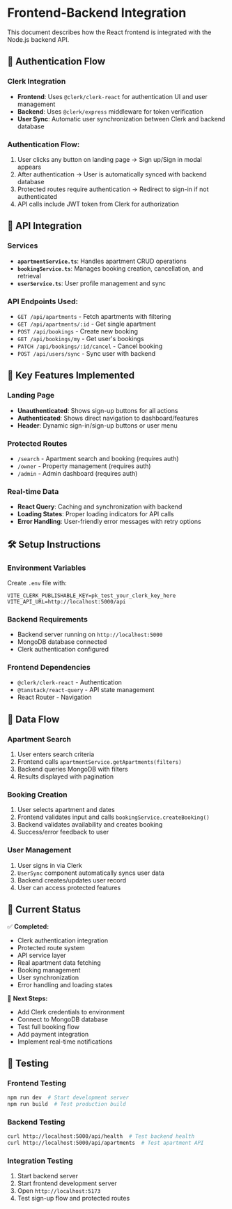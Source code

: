 # Frontend-Backend Integration

This document describes how the React frontend is integrated with the Node.js backend API.

## 🔐 Authentication Flow

### Clerk Integration
- **Frontend**: Uses `@clerk/clerk-react` for authentication UI and user management
- **Backend**: Uses `@clerk/express` middleware for token verification
- **User Sync**: Automatic user synchronization between Clerk and backend database

### Authentication Flow:
1. User clicks any button on landing page → Sign up/Sign in modal appears
2. After authentication → User is automatically synced with backend database
3. Protected routes require authentication → Redirect to sign-in if not authenticated
4. API calls include JWT token from Clerk for authorization

## 🔌 API Integration

### Services
- **`apartmentService.ts`**: Handles apartment CRUD operations
- **`bookingService.ts`**: Manages booking creation, cancellation, and retrieval
- **`userService.ts`**: User profile management and sync

### API Endpoints Used:
- `GET /api/apartments` - Fetch apartments with filtering
- `GET /api/apartments/:id` - Get single apartment
- `POST /api/bookings` - Create new booking
- `GET /api/bookings/my` - Get user's bookings
- `PATCH /api/bookings/:id/cancel` - Cancel booking
- `POST /api/users/sync` - Sync user with backend

## 🎯 Key Features Implemented

### Landing Page
- **Unauthenticated**: Shows sign-up buttons for all actions
- **Authenticated**: Shows direct navigation to dashboard/features
- **Header**: Dynamic sign-in/sign-up buttons or user menu

### Protected Routes
- `/search` - Apartment search and booking (requires auth)
- `/owner` - Property management (requires auth)
- `/admin` - Admin dashboard (requires auth)

### Real-time Data
- **React Query**: Caching and synchronization with backend
- **Loading States**: Proper loading indicators for API calls
- **Error Handling**: User-friendly error messages with retry options

## 🛠️ Setup Instructions

### Environment Variables
Create `.env` file with:
```env
VITE_CLERK_PUBLISHABLE_KEY=pk_test_your_clerk_key_here
VITE_API_URL=http://localhost:5000/api
```

### Backend Requirements
- Backend server running on `http://localhost:5000`
- MongoDB database connected
- Clerk authentication configured

### Frontend Dependencies
- `@clerk/clerk-react` - Authentication
- `@tanstack/react-query` - API state management
- React Router - Navigation

## 🔄 Data Flow

### Apartment Search
1. User enters search criteria
2. Frontend calls `apartmentService.getApartments(filters)`
3. Backend queries MongoDB with filters
4. Results displayed with pagination

### Booking Creation
1. User selects apartment and dates
2. Frontend validates input and calls `bookingService.createBooking()`
3. Backend validates availability and creates booking
4. Success/error feedback to user

### User Management
1. User signs in via Clerk
2. `UserSync` component automatically syncs user data
3. Backend creates/updates user record
4. User can access protected features

## 🚀 Current Status

✅ **Completed:**
- Clerk authentication integration
- Protected route system
- API service layer
- Real apartment data fetching
- Booking management
- User synchronization
- Error handling and loading states

🔄 **Next Steps:**
- Add Clerk credentials to environment
- Connect to MongoDB database
- Test full booking flow
- Add payment integration
- Implement real-time notifications

## 🧪 Testing

### Frontend Testing
```bash
npm run dev  # Start development server
npm run build  # Test production build
```

### Backend Testing
```bash
curl http://localhost:5000/api/health  # Test backend health
curl http://localhost:5000/api/apartments  # Test apartment API
```

### Integration Testing
1. Start backend server
2. Start frontend development server
3. Open `http://localhost:5173`
4. Test sign-up flow and protected routes
